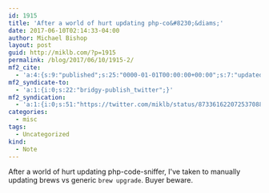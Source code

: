 ```yaml
---
id: 1915
title: 'After a world of hurt updating php-co&#8230;&diams;'
date: 2017-06-10T02:14:33-04:00
author: Michael Bishop
layout: post
guid: http://miklb.com/?p=1915
permalink: /blog/2017/06/10/1915-2/
mf2_cite:
  - 'a:4:{s:9:"published";s:25:"0000-01-01T00:00:00+00:00";s:7:"updated";s:25:"0000-01-01T00:00:00+00:00";s:8:"category";a:1:{i:0;s:0:"";}s:6:"author";a:0:{}}'
mf2_syndicate-to:
  - 'a:1:{i:0;s:22:"bridgy-publish_twitter";}'
mf2_syndication:
  - 'a:1:{i:0;s:51:"https://twitter.com/miklb/status/873361622072537088";}'
categories:
  - misc
tags:
  - Uncategorized
kind:
  - Note
---
```

After a world of hurt updating php-code-sniffer, I've taken to manually updating brews vs generic `brew upgrade`. Buyer beware.